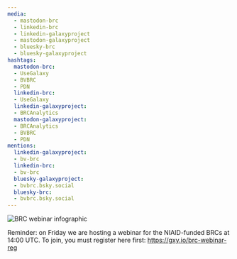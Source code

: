 ```yaml
---
media:
  - mastodon-brc
  - linkedin-brc
  - linkedin-galaxyproject
  - mastodon-galaxyproject
  - bluesky-brc
  - bluesky-galaxyproject
hashtags:
  mastodon-brc:
  - UseGalaxy
  - BVBRC
  - PDN
  linkedin-brc:
  - UseGalaxy
  linkedin-galaxyproject:
  - BRCAnalytics
  mastodon-galaxyproject:
  - BRCAnalytics
  - BVBRC
  - PDN
mentions:
  linkedin-galaxyproject:
  - bv-brc
  linkedin-brc:
  - bv-brc
  bluesky-galaxyproject:
  - bvbrc.bsky.social
  bluesky-brc:
  - bvbrc.bsky.social
---
```

![BRC webinar infographic](https://galaxyproject.org/images/brc_webinar_banner.png)

Reminder: on Friday we are hosting a webinar for the NIAID-funded BRCs at 14:00 UTC. To join, you must register here first:
https://gxy.io/brc-webinar-reg
